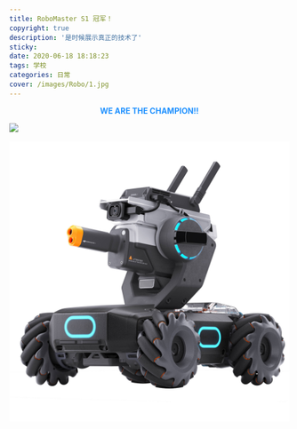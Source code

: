 ```yaml
---
title: RoboMaster S1 冠军！
copyright: true
description: '是时候展示真正的技术了'
sticky: 
date: 2020-06-18 18:18:23
tags: 学校
categories: 日常
cover: /images/Robo/1.jpg
---
```


**<center><font color=Dodgerblue> WE ARE THE CHAMPION!! </font></center>**

![](/images/Robo/3.jpg)

![](/images/Robo/2.jpg)

